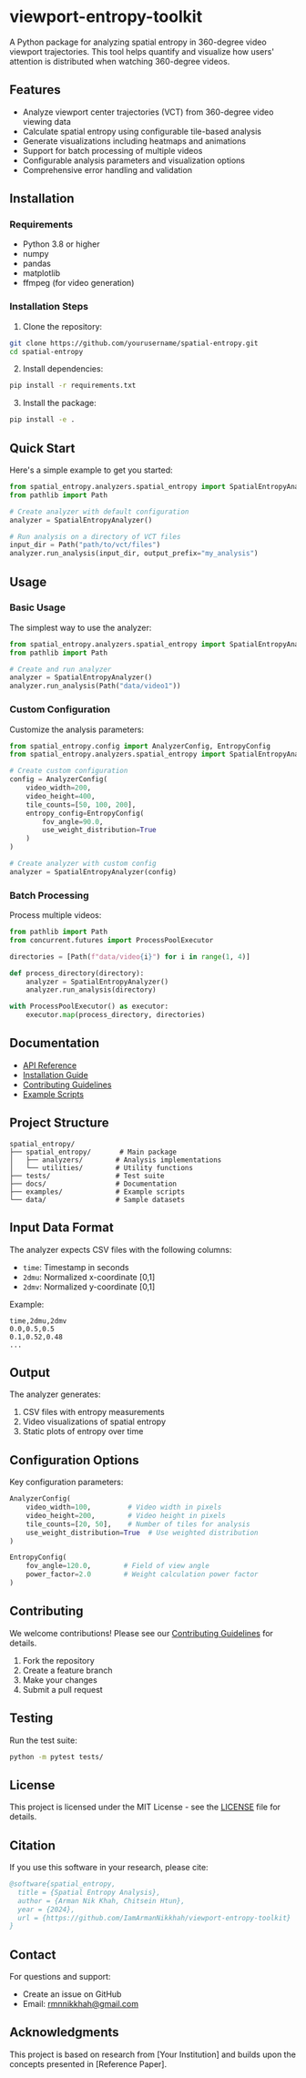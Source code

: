 # viewport-entropy-toolkit

A Python package for analyzing spatial entropy in 360-degree video viewport trajectories. This tool helps quantify and visualize how users' attention is distributed when watching 360-degree videos.

## Features

- Analyze viewport center trajectories (VCT) from 360-degree video viewing data
- Calculate spatial entropy using configurable tile-based analysis
- Generate visualizations including heatmaps and animations
- Support for batch processing of multiple videos
- Configurable analysis parameters and visualization options
- Comprehensive error handling and validation

## Installation

### Requirements

- Python 3.8 or higher
- numpy
- pandas
- matplotlib
- ffmpeg (for video generation)

### Installation Steps

1. Clone the repository:
```bash
git clone https://github.com/yourusername/spatial-entropy.git
cd spatial-entropy
```

2. Install dependencies:
```bash
pip install -r requirements.txt
```

3. Install the package:
```bash
pip install -e .
```

## Quick Start

Here's a simple example to get you started:

```python
from spatial_entropy.analyzers.spatial_entropy import SpatialEntropyAnalyzer
from pathlib import Path

# Create analyzer with default configuration
analyzer = SpatialEntropyAnalyzer()

# Run analysis on a directory of VCT files
input_dir = Path("path/to/vct/files")
analyzer.run_analysis(input_dir, output_prefix="my_analysis")
```

## Usage

### Basic Usage

The simplest way to use the analyzer:

```python
from spatial_entropy.analyzers.spatial_entropy import SpatialEntropyAnalyzer
from pathlib import Path

# Create and run analyzer
analyzer = SpatialEntropyAnalyzer()
analyzer.run_analysis(Path("data/video1"))
```

### Custom Configuration

Customize the analysis parameters:

```python
from spatial_entropy.config import AnalyzerConfig, EntropyConfig
from spatial_entropy.analyzers.spatial_entropy import SpatialEntropyAnalyzer

# Create custom configuration
config = AnalyzerConfig(
    video_width=200,
    video_height=400,
    tile_counts=[50, 100, 200],
    entropy_config=EntropyConfig(
        fov_angle=90.0,
        use_weight_distribution=True
    )
)

# Create analyzer with custom config
analyzer = SpatialEntropyAnalyzer(config)
```

### Batch Processing

Process multiple videos:

```python
from pathlib import Path
from concurrent.futures import ProcessPoolExecutor

directories = [Path(f"data/video{i}") for i in range(1, 4)]

def process_directory(directory):
    analyzer = SpatialEntropyAnalyzer()
    analyzer.run_analysis(directory)

with ProcessPoolExecutor() as executor:
    executor.map(process_directory, directories)
```

## Documentation

- [API Reference](docs/API_REFERENCE.md)
- [Installation Guide](docs/installation.md)
- [Contributing Guidelines](docs/CONTRIBUTING.md)
- [Example Scripts](examples/README.md)

## Project Structure

```
spatial_entropy/
├── spatial_entropy/       # Main package
│   ├── analyzers/        # Analysis implementations
│   └── utilities/        # Utility functions
├── tests/                # Test suite
├── docs/                 # Documentation
├── examples/             # Example scripts
└── data/                 # Sample datasets
```

## Input Data Format

The analyzer expects CSV files with the following columns:
- `time`: Timestamp in seconds
- `2dmu`: Normalized x-coordinate [0,1]
- `2dmv`: Normalized y-coordinate [0,1]

Example:
```csv
time,2dmu,2dmv
0.0,0.5,0.5
0.1,0.52,0.48
...
```

## Output

The analyzer generates:
1. CSV files with entropy measurements
2. Video visualizations of spatial entropy
3. Static plots of entropy over time

## Configuration Options

Key configuration parameters:

```python
AnalyzerConfig(
    video_width=100,         # Video width in pixels
    video_height=200,        # Video height in pixels
    tile_counts=[20, 50],    # Number of tiles for analysis
    use_weight_distribution=True  # Use weighted distribution
)

EntropyConfig(
    fov_angle=120.0,        # Field of view angle
    power_factor=2.0        # Weight calculation power factor
)
```

## Contributing

We welcome contributions! Please see our [Contributing Guidelines](docs/CONTRIBUTING.md) for details.

1. Fork the repository
2. Create a feature branch
3. Make your changes
4. Submit a pull request

## Testing

Run the test suite:

```bash
python -m pytest tests/
```

## License

This project is licensed under the MIT License - see the [LICENSE](LICENSE) file for details.

## Citation

If you use this software in your research, please cite:

```bibtex
@software{spatial_entropy,
  title = {Spatial Entropy Analysis},
  author = {Arman Nik Khah, Chitsein Htun},
  year = {2024},
  url = {https://github.com/IamArmanNikkhah/viewport-entropy-toolkit}
}
```

## Contact

For questions and support:
- Create an issue on GitHub
- Email: rmnnikkhah@gmail.com

## Acknowledgments

This project is based on research from [Your Institution] and builds upon the concepts presented in [Reference Paper].
